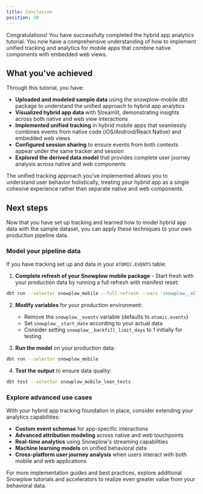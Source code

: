 ```yaml
---
title: Conclusion
position: 10
---
```


Congratulations! You have successfully completed the hybrid app analytics tutorial. You now have a comprehensive understanding of how to implement unified tracking and analytics for mobile apps that combine native components with embedded web views.

## What you've achieved

Through this tutorial, you have:

- **Uploaded and modeled sample data** using the snowplow-mobile dbt package to understand the unified approach to hybrid app analytics
- **Visualized hybrid app data** with Streamlit, demonstrating insights across both native and web view interactions
- **Implemented unified tracking** in hybrid mobile apps that seamlessly combines events from native code (iOS/Android/React Native) and embedded web views
- **Configured session sharing** to ensure events from both contexts appear under the same tracker and session
- **Explored the derived data model** that provides complete user journey analysis across native and web components

The unified tracking approach you've implemented allows you to understand user behavior holistically, treating your hybrid app as a single cohesive experience rather than separate native and web components.

## Next steps

Now that you have set up tracking and learned how to model hybrid app data with the sample dataset, you can apply these techniques to your own production pipeline data.

### Model your pipeline data

If you have tracking set up and data in your `ATOMIC.EVENTS` table:

1. **Complete refresh of your Snowplow mobile package** - Start fresh with your production data by running a full refresh with manifest reset:

```bash
dbt run --selector snowplow_mobile --full-refresh --vars 'snowplow__allow_refresh: true'
```

2. **Modify variables** for your production environment:
   - Remove the `snowplow__events` variable (defaults to `atomic.events`)
   - Set `snowplow__start_date` according to your actual data
   - Consider setting `snowplow__backfill_limit_days` to 1 initially for testing

3. **Run the model** on your production data:

```bash
dbt run --selector snowplow_mobile
```

4. **Test the output** to ensure data quality:

```bash
dbt test --selector snowplow_mobile_lean_tests
```

### Explore advanced use cases

With your hybrid app tracking foundation in place, consider extending your analytics capabilities:

- **Custom event schemas** for app-specific interactions
- **Advanced attribution modeling** across native and web touchpoints  
- **Real-time analytics** using Snowplow's streaming capabilities
- **Machine learning models** on unified behavioral data
- **Cross-platform user journey analysis** when users interact with both mobile and web applications

For more implementation guides and best practices, explore additional Snowplow tutorials and accelerators to realize even greater value from your behavioral data.
